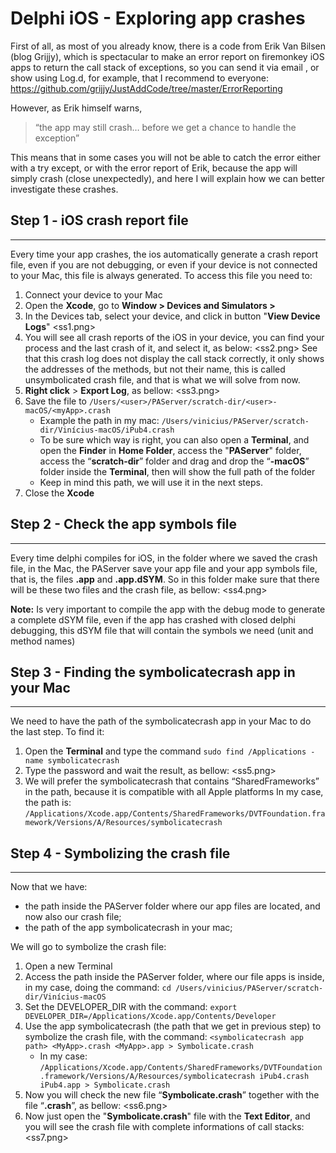 # Delphi iOS - Exploring app crashes
First of all, as most of you already know, there is a code from Erik Van Bilsen (blog Grijjy), which is spectacular to make an error report on firemonkey iOS apps to return the call stack of exceptions, so you can send it via email , or show using Log.d, for example, that I recommend to everyone: https://github.com/grijjy/JustAddCode/tree/master/ErrorReporting

However, as Erik himself warns, 
> “the app may still crash… before we get a chance to handle the exception”

This means that in some cases you will not be able to catch the error either with a try except, or with the error report of Erik, because the app will simply crash (close unexpectedly), and here I will explain how we can better investigate these crashes.

## Step 1 - iOS crash report file
----
Every time your app crashes, the ios automatically generate a crash report file, even if you are not debugging, or even if your device is not connected to your Mac, this file is always generated. To access this file you need to:
1)	Connect your device to your Mac
2)	Open the **Xcode**, go to **Window > Devices and Simulators >**
3)	In the Devices tab, select your device, and click in button "**View Device Logs**"
<ss1.png>
4)	You will see all crash reports of the iOS in your device, you can find your process and the last crash of it, and select it, as below:
<ss2.png>
See that this crash log does not display the call stack correctly, it only shows the addresses of the methods, but not their name, this is called unsymbolicated crash file, and that is what we will solve from now.
5)	**Right click** > **Export Log**, as bellow:
<ss3.png>
6)	Save the file to 
```/Users/<user>/PAServer/scratch-dir/<user>-macOS/<myApp>.crash```
    -	Example the path in my mac: 
    ```/Users/vinicius/PAServer/scratch-dir/Vinícius-macOS/iPub4.crash```
    -	To be sure which way is right, you can also open a **Terminal**, and open the **Finder** in **Home Folder**, access the "**PAServer**" folder, access the “**scratch-dir**” folder and drag and drop the “**<user>-macOS**” folder inside the **Terminal**, then will show the full path of the folder
    -	Keep in mind this path, we will use it in the next steps.
7)	Close the **Xcode**

## Step 2 - Check the app symbols file
----
Every time delphi compiles for iOS, in the folder where we saved the crash file, in the Mac, the PAServer save your app file and your app symbols file, that is, the files **<MyApp>.app** and **<MyApp>.app.dSYM**. So in this folder make sure that there will be these two files and the crash file, as bellow:
<ss4.png>

**Note:** Is very important to compile the app with the debug mode to generate a complete dSYM file, even if the app has crashed with closed delphi debugging, this dSYM file that will contain the symbols we need (unit and method names)

## Step 3 - Finding the symbolicatecrash app in your Mac
----
We need to have the path of the symbolicatecrash app in your Mac to do the last step. To find it:
1) Open the **Terminal** and type the command
```sudo find /Applications -name symbolicatecrash```
2) Type the password and wait the result, as bellow:
<ss5.png>
3) We will prefer the symbolicatecrash that contains “SharedFrameworks” in the path, because it is compatible with all Apple platforms
In my case, the path is:
```/Applications/Xcode.app/Contents/SharedFrameworks/DVTFoundation.framework/Versions/A/Resources/symbolicatecrash```

## Step 4 - Symbolizing the crash file
----
Now that we have: 
- the path inside the PAServer folder where our app files are located, and now also our crash file;
- the path of the app symbolicatecrash in your mac;

We will go to symbolize the crash file:
1)	Open a new Terminal
2)	Access the path inside the PAServer folder, where our file apps is inside, in my case, doing the command:
```cd /Users/vinicius/PAServer/scratch-dir/Vinícius-macOS```
3)	Set the DEVELOPER_DIR with the command:
```export DEVELOPER_DIR=/Applications/Xcode.app/Contents/Developer```
4)	Use the app symbolicatecrash (the path that we get in previous step) to symbolize the crash file, with the command:
```<symbolicatecrash app path> <MyApp>.crash <MyApp>.app > Symbolicate.crash```
    - In my case:
    ```/Applications/Xcode.app/Contents/SharedFrameworks/DVTFoundation.framework/Versions/A/Resources/symbolicatecrash iPub4.crash iPub4.app > Symbolicate.crash```
5) Now you will check the new file “**Symbolicate.crash**” together with the file “**<MyApp>.crash**”, as bellow:
<ss6.png>
6)	Now just open the "**Symbolicate.crash**" file with the **Text Editor**, and you will see the crash file with complete informations of call stacks:
<ss7.png>
